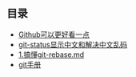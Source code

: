 ## 目录

- [Github可以更好看一点](Github可以更好看一点.md)
- [git-status显示中文和解决中文乱码](git-status显示中文和解决中文乱码.md)
- [1.搞懂git-rebase.md](1.搞懂git-rebase.md)
- [git手册](https://github.com/xjh22222228/git-manual)